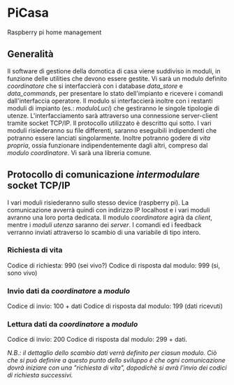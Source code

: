 # PiCasa
Raspberry pi home management

## Generalità

Il software di gestione della domotica di casa viene suddiviso in moduli, in funzione delle utilities che devono essere gestite.
Vi sarà un modulo definito _coordinatore_ che si interfaccierà con i database _data_store_ e _data_commands_, per presentare lo stato dell'impianto e ricevere i comandi dall'interfaccia operatore.
Il modulo si interfaccierà inoltre con i restanti moduli di impianto (es.: _moduloLuci_) che gestiranno le singole tipologie di utenze. L'interfacciamento sarà attraverso una connessione server-client tramite socket TCP/IP. Il protocollo utilizzato è descritto qui sotto.
I vari moduli risiederanno su file differenti, saranno eseguibili indipendenti che potranno essere lanciati singolarmente.
Inoltre potranno godere di _vita propria_, ossia funzionare indipendentemente dagli altri, compreso dal _modulo coordinatore_.
Vi sarà una libreria comune.

## Protocollo di comunicazione _intermodulare_ socket TCP/IP
I vari moduli risiederanno sullo stesso device (raspberry pi). La comunicazione avverrà quindi con indirizzo IP localhost e i vari moduli avranno una loro porta dedicata.
Il modulo _coordinatore_ agirà da _client_, mentre i _moduli utenza_ saranno dei _server_.
I comandi ed i feedback verranno inviati attraverso lo scambio di una variabile di tipo intero.

### Richiesta di vita
Codice di richiesta: 990 (sei vivo?)
Codice di risposta dal modulo: 999 (si, sono vivo)

### Invio dati da _coordinatore_ a _modulo_
Codice di invio: 100 + dati
Codice di risposta dal modulo: 199 (dati ricevuti)

### Lettura dati da _coordinatore_ a _modulo_
Codice di invio: 200
Codice di risposta dal modulo: 299 + dati.

_N.B.: il dettaglio dello scambio dati verrà definito per ciasun modulo. Ciò che si può definire a questo punto dello sviluppo è che ogni comunicazione dovrà iniziare con una "richiesta di vita", dopodichè si avrà l'invio dei codici di richiesta successivi._
